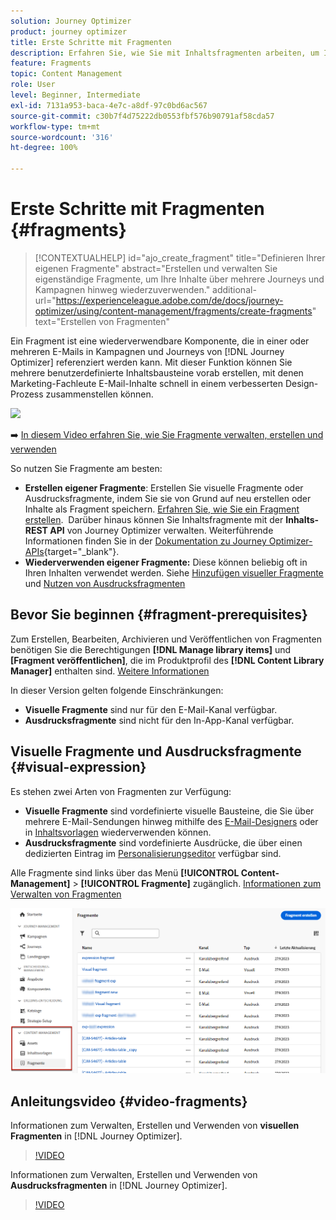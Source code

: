 ```yaml
---
solution: Journey Optimizer
product: journey optimizer
title: Erste Schritte mit Fragmenten
description: Erfahren Sie, wie Sie mit Inhaltsfragmenten arbeiten, um Inhalte in Journey Optimizer-Kampagnen und -Journeys wiederzuverwenden
feature: Fragments
topic: Content Management
role: User
level: Beginner, Intermediate
exl-id: 7131a953-baca-4e7c-a8df-97c0bd6ac567
source-git-commit: c30b7f4d75222db0553fbf576b90791af58cda57
workflow-type: tm+mt
source-wordcount: '316'
ht-degree: 100%

---
```


# Erste Schritte mit Fragmenten {#fragments}

>[!CONTEXTUALHELP]
>id="ajo_create_fragment"
>title="Definieren Ihrer eigenen Fragmente"
>abstract="Erstellen und verwalten Sie eigenständige Fragmente, um Ihre Inhalte über mehrere Journeys und Kampagnen hinweg wiederzuverwenden."
>additional-url="https://experienceleague.adobe.com/de/docs/journey-optimizer/using/content-management/fragments/create-fragments" text="Erstellen von Fragmenten"

Ein Fragment ist eine wiederverwendbare Komponente, die in einer oder mehreren E-Mails in Kampagnen und Journeys von [!DNL Journey Optimizer] referenziert werden kann. Mit dieser Funktion können Sie mehrere benutzerdefinierte Inhaltsbausteine vorab erstellen, mit denen Marketing-Fachleute E-Mail-Inhalte schnell in einem verbesserten Design-Prozess zusammenstellen können.

![](../rn/assets/do-not-localize/fragments.gif)

➡️ [In diesem Video erfahren Sie, wie Sie Fragmente verwalten, erstellen und verwenden](#video-fragments)

So nutzen Sie Fragmente am besten:

* **Erstellen eigener Fragmente**: Erstellen Sie visuelle Fragmente oder Ausdrucksfragmente, indem Sie sie von Grund auf neu erstellen oder Inhalte als Fragment speichern. [Erfahren Sie, wie Sie ein Fragment erstellen](#create-fragments).  Darüber hinaus können Sie Inhaltsfragmente mit der **Inhalts-REST API** von Journey Optimizer verwalten. Weiterführende Informationen finden Sie in der [Dokumentation zu Journey Optimizer-APIs](https://developer.adobe.com/journey-optimizer-apis/references/content/){target="_blank"}.
* **Wiederverwenden eigener Fragmente:** Diese können beliebig oft in Ihren Inhalten verwendet werden. Siehe [Hinzufügen visueller Fragmente](../email/use-visual-fragments.md) und [Nutzen von Ausdrucksfragmenten](../personalization/use-expression-fragments.md)

## Bevor Sie beginnen {#fragment-prerequisites}

Zum Erstellen, Bearbeiten, Archivieren und Veröffentlichen von Fragmenten benötigen Sie die Berechtigungen **[!DNL Manage library items]** und **[Fragment veröffentlichen]**, die im Produktprofil des **[!DNL Content Library Manager]** enthalten sind. [Weitere Informationen](../administration/ootb-product-profiles.md#content-library-manager)

In dieser Version gelten folgende Einschränkungen:

* **Visuelle Fragmente** sind nur für den E-Mail-Kanal verfügbar.
* **Ausdrucksfragmente** sind nicht für den In-App-Kanal verfügbar.

## Visuelle Fragmente und Ausdrucksfragmente {#visual-expression}

Es stehen zwei Arten von Fragmenten zur Verfügung:

* **Visuelle Fragmente** sind vordefinierte visuelle Bausteine, die Sie über mehrere E-Mail-Sendungen hinweg mithilfe des [E-Mail-Designers](../email/get-started-email-design.md) oder in [Inhaltsvorlagen](../email/use-email-templates.md) wiederverwenden können.
* **Ausdrucksfragmente** sind vordefinierte Ausdrücke, die über einen dedizierten Eintrag im [Personalisierungseditor](../personalization/personalization-build-expressions.md) verfügbar sind.

Alle Fragmente sind links über das Menü **[!UICONTROL Content-Management]** > **[!UICONTROL Fragmente]** zugänglich. [Informationen zum Verwalten von Fragmenten](../content-management/manage-fragments.md)

![](assets/fragment-list.png)

## Anleitungsvideo {#video-fragments}

Informationen zum Verwalten, Erstellen und Verwenden von **visuellen Fragmenten** in [!DNL Journey Optimizer].

>[!VIDEO](https://video.tv.adobe.com/v/3419932/?quality=12)

Informationen zum Verwalten, Erstellen und Verwenden von **Ausdrucksfragmenten** in [!DNL Journey Optimizer].

>[!VIDEO](https://video.tv.adobe.com/v/3424587/?quality=12)
